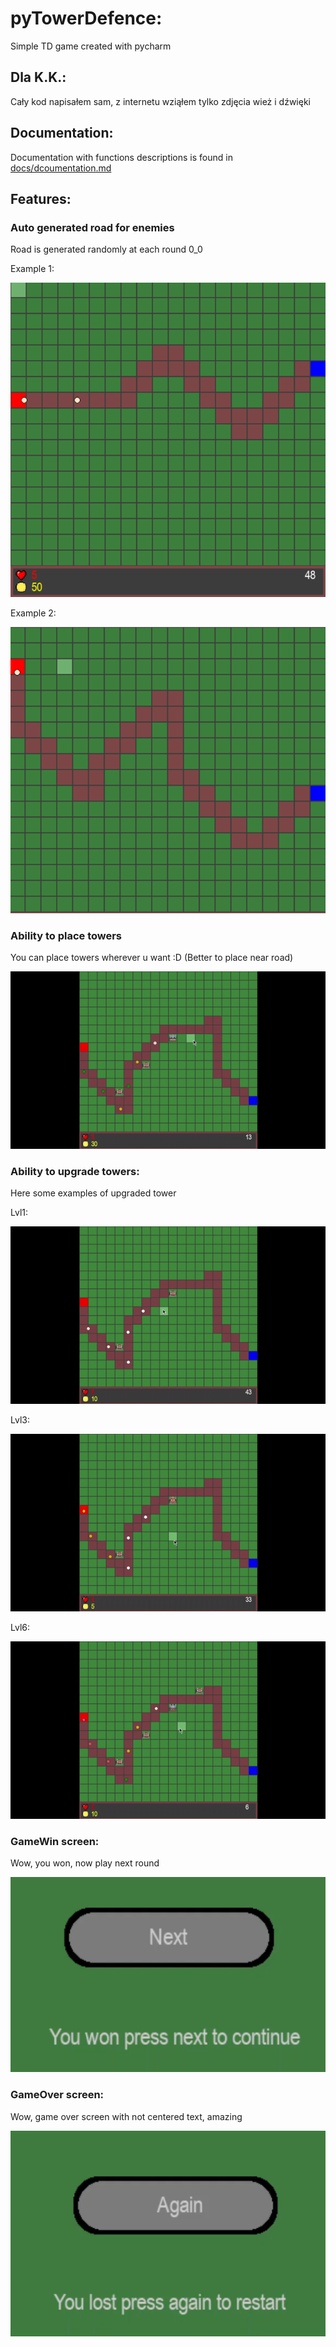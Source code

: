# pyTowerDefence:
Simple TD game created with pycharm

## Dla K.K.:
Cały kod napisałem sam, z internetu wziąłem tylko zdjęcia wież i dźwięki

## Documentation:
Documentation with functions descriptions is found in [docs/dcoumentation.md](docs/documentation.md)

## Features:
### Auto generated road for enemies
Road is generated randomly at each round 0_0

Example 1:

![img.png](photos/road1.png)

Example 2:

![img.png](photos/road2.png)

### Ability to place towers
You can place towers wherever u want :D
(Better to place near road)

![img.gif](photos/placeTowers.gif)


### Ability to upgrade towers:
Here some examples of upgraded tower

Lvl1:

![img.gif](photos/tower1.gif)

Lvl3:

![img.gif](photos/tower3.gif)

Lvl6:

![img.gif](photos/tower6.gif)

### GameWin screen:
Wow, you won, now play next round

![img.png](photos/win.png)

### GameOver screen:
Wow, game over screen with not centered text, amazing

![img.png](photos/loose.png)

